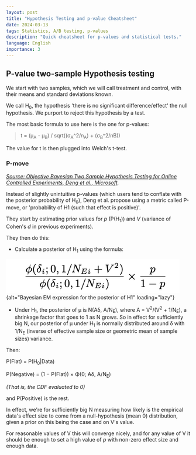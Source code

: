 ```yaml
---
layout: post
title: "Hypothesis Testing and p-value Cheatsheet"
date: 2024-03-13
tags: Statistics, A/B testing, p-values
description: "Quick cheatsheet for p-values and statistical tests."
language: English
importance: 3
---
```


## P-value two-sample Hypothesis testing

We start with two samples, which we will call treatment and control, with their means and standard deviations known.

We call H<sub>0</sub>, the hypothesis 'there is no significant difference/effect' the null hypothesis. We purport to reject this hypothesis by a test.

The most basic formula to use here is the one for p-values:

> t = (μ<sub>A</sub> - μ<sub>B</sub>) / sqrt((σ<sub>A</sub>^2/n<sub>A</sub>) + (σ<sub>B</sub>^2/n</sub>B</sub>))

The value for t is then plugged into Welch's t-test.

### P-move

_[Source: Objective Bayesian Two Sample Hypothesis Testing for
Online Controlled Experiments, Deng et al., Microsoft](https://exp-platform.com/Documents/BayesianAB.pdf)._

Instead of slightly unintuitive p-values (which users tend to conflate with the posterior probability of H<sub>0</sub>), Deng et al. propose using a metric called P-move, or 'probability of H1 (such that effect is positive)'.

They start by estimating prior values for _p_ (P(H<sub>1</sub>)) and _V_ (variance of Cohen's _d_ in previous experiments).

They then do this:
- Calculate a posterior of H<sub>1</sub> using the formula:

![](image/bayesian.png){alt="Bayesian EM expression for the posterior of H1" loading="lazy"}

- Under H<sub>1</sub>, the posterior of µ is N(Aδ, A/N<sub>E</sub>), where A = V<sup>2</sup>/(V<sup>2</sup> + 1/N<sub>E</sub>), a shrinkage factor that goes to 1 as N grows. So in effect for sufficiently big N, our posterior of µ under H<sub>1</sub> is normally distributed around δ with 1/N<sub>E</sub> (inverse of effective sample size or geometric mean of sample sizes) variance.

Then:

P(Flat) = P(H<sub>0</sub>\|Data)

P(Negative) = (1 − P(Flat)) × Φ(0; Aδ, A/N<sub>E</sub>) 

_(That is, the CDF evaluated to 0)_

and P(Positive) is the rest.

In effect, we're for sufficiently big N measuring how likely is the empirical data's effect size to come from a null-hypothesis (mean 0) distribution, given a prior on this being the case and on V's value.

For reasonable values of V this will converge nicely, and for any value of V it should be enough to set a high value of _p_ with non-zero effect size and enough data.

